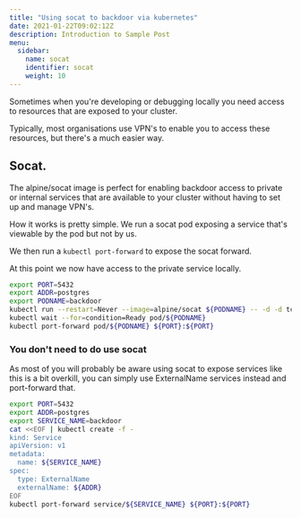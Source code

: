 ```yaml
---
title: "Using socat to backdoor via kubernetes"
date: 2021-01-22T09:02:12Z
description: Introduction to Sample Post
menu:
  sidebar:
    name: socat
    identifier: socat
    weight: 10
---
```


Sometimes when you're developing or debugging locally you need access to resources that are exposed to your cluster.

Typically, most organisations use VPN's to enable you to access these resources, but there's a much easier way.

## Socat.

The alpine/socat image is perfect for enabling backdoor access to private or internal services that are available to
your cluster without having to set up and manage VPN's.

How it works is pretty simple. We run a socat pod exposing a service that's viewable by the pod but not by us.

We then run a `kubectl port-forward` to expose the socat forward.

At this point we now have access to the private service locally.

```bash
export PORT=5432
export ADDR=postgres
export PODNAME=backdoor
kubectl run --restart=Never --image=alpine/socat ${PODNAME} -- -d -d tcp-listen:${PORT},fork,reuseaddr tcp-connect:${ADDR}:${PORT}
kubectl wait --for=condition=Ready pod/${PODNAME}
kubectl port-forward pod/${PODNAME} ${PORT}:${PORT}
```


### You don't need to do use socat
As most of you will probably be aware using socat to expose services like this is a bit overkill,
you can simply use ExternalName services instead and port-forward that.

```bash
export PORT=5432
export ADDR=postgres
export SERVICE_NAME=backdoor
cat <<EOF | kubectl create -f -
kind: Service
apiVersion: v1
metadata:
  name: ${SERVICE_NAME}
spec:
  type: ExternalName
  externalName: ${ADDR}
EOF
kubectl port-forward service/${SERVICE_NAME} ${PORT}:${PORT}
```